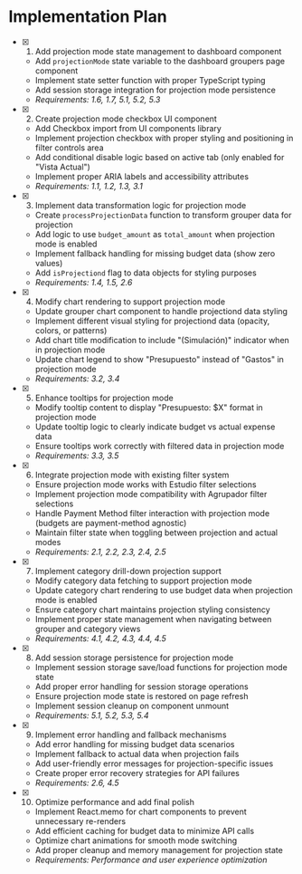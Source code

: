 # Implementation Plan

- [x] 1. Add projection mode state management to dashboard component

  - Add `projectionMode` state variable to the dashboard groupers page component
  - Implement state setter function with proper TypeScript typing
  - Add session storage integration for projection mode persistence
  - _Requirements: 1.6, 1.7, 5.1, 5.2, 5.3_

- [x] 2. Create projection mode checkbox UI component

  - Add Checkbox import from UI components library
  - Implement projection checkbox with proper styling and positioning in filter controls area
  - Add conditional disable logic based on active tab (only enabled for "Vista Actual")
  - Implement proper ARIA labels and accessibility attributes
  - _Requirements: 1.1, 1.2, 1.3, 3.1_

- [x] 3. Implement data transformation logic for projection mode

  - Create `processProjectionData` function to transform grouper data for projection
  - Add logic to use `budget_amount` as `total_amount` when projection mode is enabled
  - Implement fallback handling for missing budget data (show zero values)
  - Add `isProjectiond` flag to data objects for styling purposes
  - _Requirements: 1.4, 1.5, 2.6_

- [x] 4. Modify chart rendering to support projection mode

  - Update grouper chart component to handle projectiond data styling
  - Implement different visual styling for projectiond data (opacity, colors, or patterns)
  - Add chart title modification to include "(Simulación)" indicator when in projection mode
  - Update chart legend to show "Presupuesto" instead of "Gastos" in projection mode
  - _Requirements: 3.2, 3.4_

- [x] 5. Enhance tooltips for projection mode

  - Modify tooltip content to display "Presupuesto: $X" format in projection mode
  - Update tooltip logic to clearly indicate budget vs actual expense data
  - Ensure tooltips work correctly with filtered data in projection mode
  - _Requirements: 3.3, 3.5_

- [x] 6. Integrate projection mode with existing filter system

  - Ensure projection mode works with Estudio filter selections
  - Implement projection mode compatibility with Agrupador filter selections
  - Handle Payment Method filter interaction with projection mode (budgets are payment-method agnostic)
  - Maintain filter state when toggling between projection and actual modes
  - _Requirements: 2.1, 2.2, 2.3, 2.4, 2.5_

- [x] 7. Implement category drill-down projection support

  - Modify category data fetching to support projection mode
  - Update category chart rendering to use budget data when projection mode is enabled
  - Ensure category chart maintains projection styling consistency
  - Implement proper state management when navigating between grouper and category views
  - _Requirements: 4.1, 4.2, 4.3, 4.4, 4.5_

- [x] 8. Add session storage persistence for projection mode

  - Implement session storage save/load functions for projection mode state
  - Add proper error handling for session storage operations
  - Ensure projection mode state is restored on page refresh
  - Implement session cleanup on component unmount
  - _Requirements: 5.1, 5.2, 5.3, 5.4_

- [x] 9. Implement error handling and fallback mechanisms

  - Add error handling for missing budget data scenarios
  - Implement fallback to actual data when projection fails
  - Add user-friendly error messages for projection-specific issues
  - Create proper error recovery strategies for API failures
  - _Requirements: 2.6, 4.5_

- [x] 10. Optimize performance and add final polish
  - Implement React.memo for chart components to prevent unnecessary re-renders
  - Add efficient caching for budget data to minimize API calls
  - Optimize chart animations for smooth mode switching
  - Add proper cleanup and memory management for projection state
  - _Requirements: Performance and user experience optimization_
